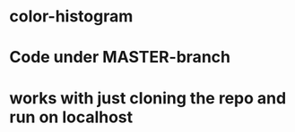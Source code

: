 # color-histogram
# Code under MASTER-branch
# works with just cloning the repo and run on localhost
